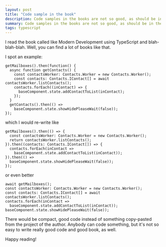 ```yaml
---
layout: post
title: "Code sample in the book"
description: Code samples in the books are not so good, as should be in the books.
summary: Code samples in the books are not so good, as should be in the books.
tags: typescript
---
```


I read the book called like Modern Development using TypeScript and blah-blah-blah.
Well, you can find a lot of books like that.

I spot an example:

```
getMailboxes().then(function() {
  async function getContacts() {
    const contactsWorker: Contacts.Worker = new Contacts.Worker();
    const contacts: Contacts.IContact[] = await contactsWorker.listContacts();
    contacts.forEach((inContact) => {
      baseComponent.state.addContactToList(inContact);
    });
  }
  getContacts().then(() =>
    baseComponent.state.showHidePleaseWait(false));
});
```

which I would re-write like

```
getMailboxes().then(() => {
  const contactsWorker: Contacts.Worker = new Contacts.Worker();
  return contactsWorker.listContacts();
}).then((contacts: Contacts.IContact[]) => {
  contacts.forEach(inContact =>
    baseComponent.state.addContactToList(inContact));
}).then(() =>
  baseComponent.state.showHidePleaseWait(false));
});
```

or even better

```
await getMailboxes();
const contactsWorker: Contacts.Worker = new Contacts.Worker();
const contacts: Contacts.IContact[] = await contactsWorker.listContacts();
contacts.forEach(inContact =>
  baseComponent.state.addContactToList(inContact));
baseComponent.state.showHidePleaseWait(false));
```

There would be compact, good code instead of something copy-pasted from the project of the author.
Anybody can code something, but it's not so easy to write really good code and good book, as well.

Happy reading!